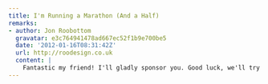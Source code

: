 ```yaml
---
title: I'm Running a Marathon (And a Half)
remarks:
- author: Jon Roobottom
  gravatar: e3c764941478ad667ec52f1b9e700be5
  date: '2012-01-16T08:31:42Z'
  url: http://roodesign.co.uk
  content: |
    Fantastic my friend! I'll gladly sponsor you. Good luck, we'll try and get down on the big day to come support you.
---
```

